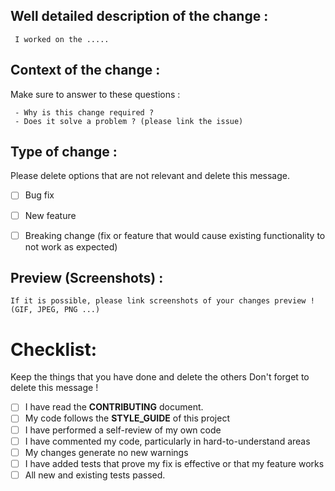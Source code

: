 ## Well detailed description of the change :

     I worked on the .....


## Context of the change :

Make sure to answer to these questions :

     - Why is this change required ?
     - Does it solve a problem ? (please link the issue)
 

## Type of change :

Please delete options that are not relevant and delete this message.

- [ ] Bug fix
- [ ] New feature
- [ ] Breaking change (fix or feature that would cause existing functionality to not work as expected)


## Preview (Screenshots) :

    If it is possible, please link screenshots of your changes preview !
    (GIF, JPEG, PNG ...)


# Checklist:

Keep the things that you have done and delete the others 
Don't forget to delete this message !

- [ ] I have read the **CONTRIBUTING** document.
- [ ] My code follows the **STYLE_GUIDE** of this project
- [ ] I have performed a self-review of my own code
- [ ] I have commented my code, particularly in hard-to-understand areas
- [ ] My changes generate no new warnings
- [ ] I have added tests that prove my fix is effective or that my feature works
- [ ] All new and existing tests passed.
